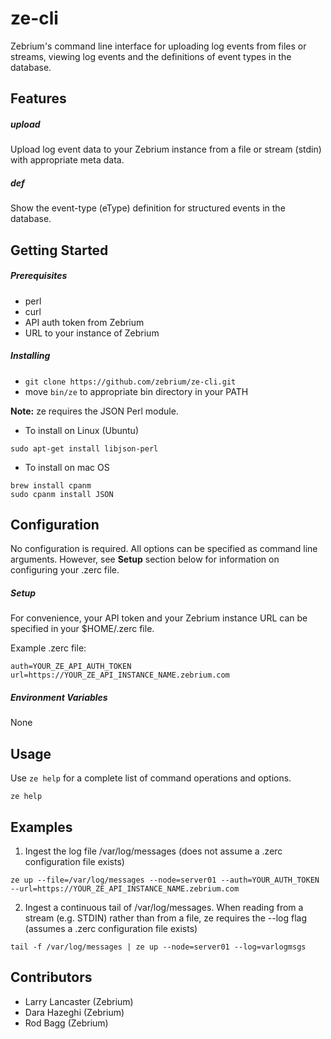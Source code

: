 # ze-cli
Zebrium's command line interface for uploading log events from files or streams, viewing log events and the definitions of event types in the database.
## Features
##### upload
Upload log event data to your Zebrium instance from a file or stream (stdin) with appropriate meta data.
##### def
Show the event-type (eType) definition for structured events in the database.
<!--
##### cat
Show events from the database by: meta-data, eType, time range, or first occurrence in CSV, JSON, pretty-print or raw format.
-->
## Getting Started
##### Prerequisites
* perl
* curl
* API auth token from Zebrium
* URL to your instance of Zebrium
##### Installing
* `git clone https://github.com/zebrium/ze-cli.git`
* move `bin/ze` to appropriate bin directory in your PATH

**Note:** ze requires the JSON Perl module.
* To install on Linux (Ubuntu)
```
sudo apt-get install libjson-perl
```
* To install on mac OS
```
brew install cpanm
sudo cpanm install JSON
```
## Configuration
No configuration is required. All options can be specified as command line arguments. However, see **Setup** section below for information on configuring your .zerc file.
##### Setup
For convenience, your API token and your Zebrium instance URL can be specified in your $HOME/.zerc file.

Example .zerc file:
```
auth=YOUR_ZE_API_AUTH_TOKEN
url=https://YOUR_ZE_API_INSTANCE_NAME.zebrium.com
```
##### Environment Variables
None
## Usage
Use `ze help` for a complete list of command operations and options.
```
ze help
```
## Examples
1. Ingest the log file /var/log/messages (does not assume a .zerc configuration file exists)
```
ze up --file=/var/log/messages --node=server01 --auth=YOUR_AUTH_TOKEN --url=https://YOUR_ZE_API_INSTANCE_NAME.zebrium.com
```
2. Ingest a continuous tail of /var/log/messages. When reading from a stream (e.g. STDIN) rather than from a file, ze requires the --log flag (assumes a .zerc configuration file exists) 
```
tail -f /var/log/messages | ze up --node=server01 --log=varlogmsgs
```
<!--
3. Show 20 events (using pretty-printed JSON) already ingested into your Zebrium instance (assumes a .zerc configuration file exists)
```
ze cat --lim=20 --fmt=pp
```
-->
## Contributors
* Larry Lancaster (Zebrium)
* Dara Hazeghi (Zebrium)
* Rod Bagg (Zebrium)
